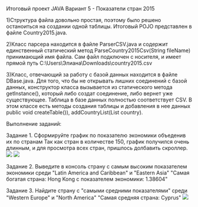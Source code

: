 Итоговый проект JAVA
Вариант 5 - Показатели стран 2015

1)Структура файла довольно простая, поэтому было решено останоиться на создании одной таблицы. Итоговый POJO представлен в файле Country2015.java.

2)Класс парсера находится в файле ParserCSV.java и содержит единственный статический метод ParseCountry2015Csv(String fileName) принимающий имя файла.
    Сам файл подключен с носителя, и имеет прямой путь C:\\Users\\Элиана\\Downloads\\country2015.csv
    
3)Класс, отвечающий за работу с базой данных находится в файле DBase.java. Для того, что бы не открывать лишних соединений с базой данных, конструктор класса вызывается из статического метода getInstance(),
который либо создат соединение, либо вернет уже существующее. 
Таблица в базе данных полностью соответствует CSV. В этом классе есть методы создания таблицы и добавления в нее данных public void createTable()), addCountryList(List<Country2015> country).

Выполнение заданий:

Задание 1.
Сформируйте график по показателю экономики объеденив их по странам
Так как стран в количестве 150, график получился очень длинным, и для просмотра всех стран, пришлось долбавить скроллер.
![](screen1.jpg)
![](screen2.jpg)

Задание 2.
Выведите в консоль страну с самым высоким показателем экономики среди "Latin America and Caribbean" и "Eastern Asia"
"Самая богатая страна: Hong Kong с показателем экономики: 1.38604"

Задание 3.
Найдите страну с "самыми средними показателями" среди "Western Europe" и "North America"
"Самая средняя страна: Cyprus"
![](вывод.jpg)


